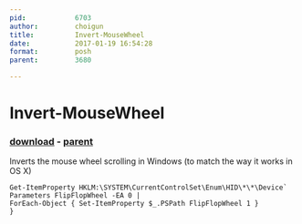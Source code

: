 ```yaml
---
pid:            6703
author:         choigun
title:          Invert-MouseWheel
date:           2017-01-19 16:54:28
format:         posh
parent:         3680

---
```


# Invert-MouseWheel

### [download](//scripts/6703.ps1) - [parent](//scripts/3680.md)

Inverts the mouse wheel scrolling in Windows (to match the way it works in OS X)

```posh
Get-ItemProperty HKLM:\SYSTEM\CurrentControlSet\Enum\HID\*\*\Device` Parameters FlipFlopWheel -EA 0 | 
ForEach-Object { Set-ItemProperty $_.PSPath FlipFlopWheel 1 }
}
```
